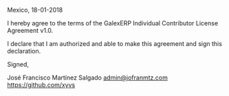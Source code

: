 Mexico, 18-01-2018

I hereby agree to the terms of the GalexERP Individual Contributor License
Agreement v1.0.

I declare that I am authorized and able to make this agreement and sign this
declaration.

Signed,

José Francisco Martínez Salgado admin@jofranmtz.com https://github.com/xyvs
